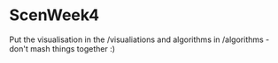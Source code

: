 # ScenWeek4

Put the visualisation in the /visualiations and algorithms in /algorithms - don't mash things together :) 
